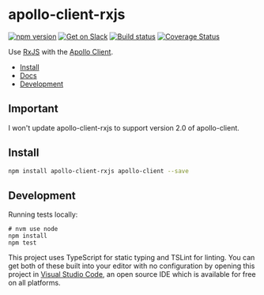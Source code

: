 # apollo-client-rxjs

[![npm version](https://badge.fury.io/js/apollo-client-rxjs.svg)](https://badge.fury.io/js/apollo-client-rxjs)
[![Get on Slack](https://img.shields.io/badge/slack-join-orange.svg)](http://www.apollostack.com/#slack)
[![Build status](https://travis-ci.org/kamilkisiela/apollo-client-rxjs.svg?branch=master)](https://travis-ci.org/kamilkisiela/apollo-client-rxjs)
[![Coverage Status](https://coveralls.io/repos/github/kamilkisiela/apollo-client-rxjs/badge.svg?branch=master)](https://coveralls.io/github/kamilkisiela/apollo-client-rxjs?branch=master)

Use [RxJS](https://github.com/ReactiveX/rxjs) with the [Apollo Client](https://github.com/apollostack/apollo-client).

- [Install](#install)
- [Docs](docs/index.md)
- [Development](#development)

## Important

I won't update apollo-client-rxjs to support version 2.0 of apollo-client.

## Install

```bash
npm install apollo-client-rxjs apollo-client --save
```

## Development

Running tests locally:

```
# nvm use node
npm install
npm test
```

This project uses TypeScript for static typing and TSLint for linting. You can get both of these built into your editor with no configuration by opening this project in [Visual Studio Code](https://code.visualstudio.com/), an open source IDE which is available for free on all platforms.
